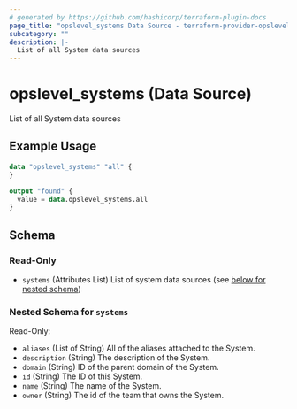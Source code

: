 ```yaml
---
# generated by https://github.com/hashicorp/terraform-plugin-docs
page_title: "opslevel_systems Data Source - terraform-provider-opslevel"
subcategory: ""
description: |-
  List of all System data sources
---
```


# opslevel_systems (Data Source)

List of all System data sources

## Example Usage

```terraform
data "opslevel_systems" "all" {
}

output "found" {
  value = data.opslevel_systems.all
}
```

<!-- schema generated by tfplugindocs -->
## Schema

### Read-Only

- `systems` (Attributes List) List of system data sources (see [below for nested schema](#nestedatt--systems))

<a id="nestedatt--systems"></a>
### Nested Schema for `systems`

Read-Only:

- `aliases` (List of String) All of the aliases attached to the System.
- `description` (String) The description of the System.
- `domain` (String) ID of the parent domain of the System.
- `id` (String) The ID of this System.
- `name` (String) The name of the System.
- `owner` (String) The id of the team that owns the System.


